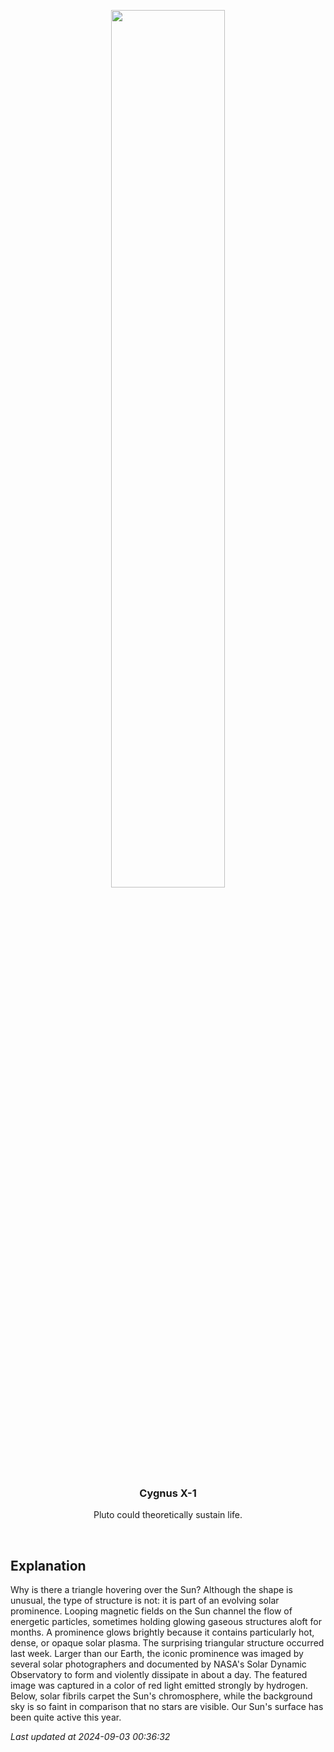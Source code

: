 <p align='center'>
    <img src='https://apod.nasa.gov/apod/image/2409/SunTriangle_Vanoni_960.jpg' width='60%' />
    <h3 align="center">Cygnus X-1</h3>
    <p align="center">Pluto could theoretically sustain life.</p>
</p>
<br/>

Explanation
--
Why is there a triangle hovering over the Sun?  Although the shape is unusual, the type of structure is not: it is part of an evolving solar prominence.  Looping magnetic fields on the Sun channel the flow of energetic particles, sometimes holding glowing gaseous structures aloft for months.  A prominence glows brightly because it contains particularly hot, dense, or opaque solar plasma. The surprising triangular structure occurred last week. Larger than our Earth, the iconic prominence was imaged by several solar photographers and documented by NASA's Solar Dynamic Observatory to form and violently dissipate in about a day. The featured image was captured in a color of red light emitted strongly by hydrogen.  Below, solar fibrils carpet the Sun's chromosphere, while the background sky is so faint in comparison that no stars are visible.  Our Sun's surface has been quite active this year.


*Last updated at 2024-09-03 00:36:32*
